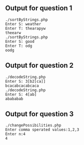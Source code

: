 ## Output for question 1

```
./sortByStrings.php
Enter S: weather
Enter T: thearapyw
theearw
./sortByStrings.php
Enter S: good
Enter T: odg
oodg
```

## Output for question 2

```
./decodeString.php
Enter S: 3[b2[ca]]
bcacabcacabcaca
./decodeString.php
Enter S: 4[ab]
abababab
```

## Output for question 3

```
./changePossibilities.php
Enter comma sperated values:1,2,3
Enter n:4
4
```
